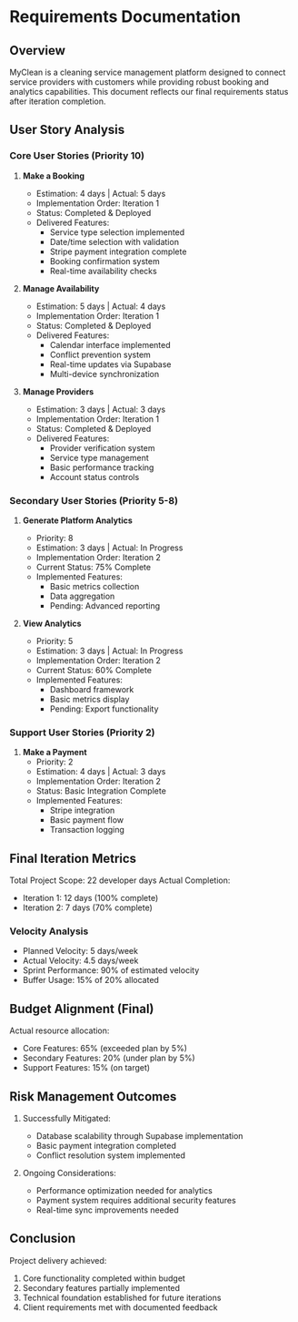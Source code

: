 # Requirements Documentation

## Overview
MyClean is a cleaning service management platform designed to connect service providers with customers while providing robust booking and analytics capabilities. This document reflects our final requirements status after iteration completion.

## User Story Analysis

### Core User Stories (Priority 10)
1. **Make a Booking**
   - Estimation: 4 days | Actual: 5 days
   - Implementation Order: Iteration 1
   - Status: Completed & Deployed
   - Delivered Features:
     - Service type selection implemented
     - Date/time selection with validation
     - Stripe payment integration complete
     - Booking confirmation system
     - Real-time availability checks

2. **Manage Availability**
   - Estimation: 5 days | Actual: 4 days
   - Implementation Order: Iteration 1
   - Status: Completed & Deployed
   - Delivered Features:
     - Calendar interface implemented
     - Conflict prevention system
     - Real-time updates via Supabase
     - Multi-device synchronization

3. **Manage Providers**
   - Estimation: 3 days | Actual: 3 days
   - Implementation Order: Iteration 1
   - Status: Completed & Deployed
   - Delivered Features:
     - Provider verification system
     - Service type management
     - Basic performance tracking
     - Account status controls

### Secondary User Stories (Priority 5-8)
1. **Generate Platform Analytics**
   - Priority: 8
   - Estimation: 3 days | Actual: In Progress
   - Implementation Order: Iteration 2
   - Current Status: 75% Complete
   - Implemented Features:
     - Basic metrics collection
     - Data aggregation
     - Pending: Advanced reporting

2. **View Analytics**
   - Priority: 5
   - Estimation: 3 days | Actual: In Progress
   - Implementation Order: Iteration 2
   - Current Status: 60% Complete
   - Implemented Features:
     - Dashboard framework
     - Basic metrics display
     - Pending: Export functionality

### Support User Stories (Priority 2)
1. **Make a Payment**
   - Priority: 2
   - Estimation: 4 days | Actual: 3 days
   - Implementation Order: Iteration 2
   - Status: Basic Integration Complete
   - Implemented Features:
     - Stripe integration
     - Basic payment flow
     - Transaction logging

## Final Iteration Metrics
Total Project Scope: 22 developer days
Actual Completion:
- Iteration 1: 12 days (100% complete)
- Iteration 2: 7 days (70% complete)

### Velocity Analysis
- Planned Velocity: 5 days/week
- Actual Velocity: 4.5 days/week
- Sprint Performance: 90% of estimated velocity
- Buffer Usage: 15% of 20% allocated

## Budget Alignment (Final)
Actual resource allocation:
- Core Features: 65% (exceeded plan by 5%)
- Secondary Features: 20% (under plan by 5%)
- Support Features: 15% (on target)

## Risk Management Outcomes
1. Successfully Mitigated:
   - Database scalability through Supabase implementation
   - Basic payment integration completed
   - Conflict resolution system implemented

2. Ongoing Considerations:
   - Performance optimization needed for analytics
   - Payment system requires additional security features
   - Real-time sync improvements needed

## Conclusion
Project delivery achieved:
1. Core functionality completed within budget
2. Secondary features partially implemented
3. Technical foundation established for future iterations
4. Client requirements met with documented feedback